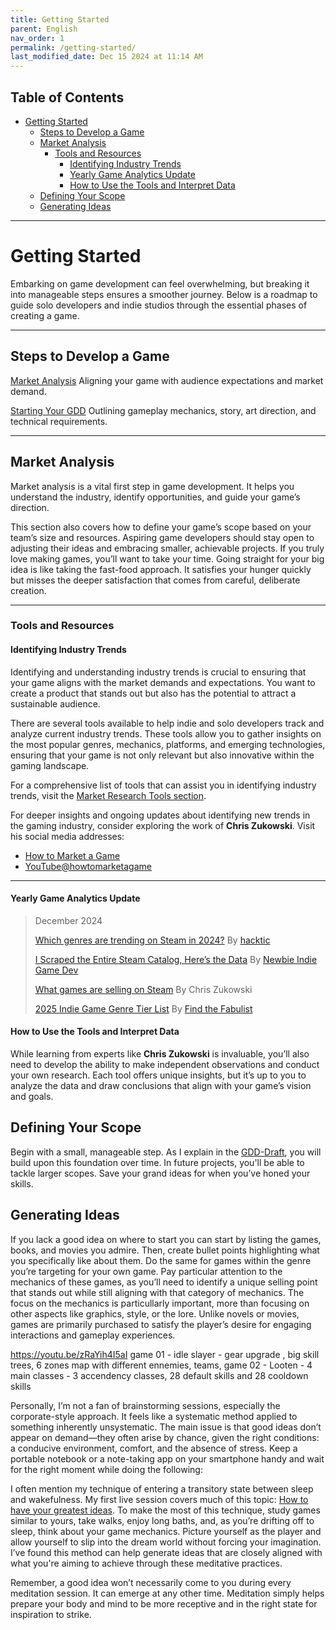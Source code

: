 ```yaml
---
title: Getting Started  
parent: English  
nav_order: 1  
permalink: /getting-started/  
last_modified_date: Dec 15 2024 at 11:14 AM  
---
```


## Table of Contents
- [Getting Started](#getting-started)
  - [Steps to Develop a Game](#steps-to-develop-a-game)
  - [Market Analysis](#market-analysis)
    - [Tools and Resources](#tools-and-resources)
      - [Identifying Industry Trends](#identifying-industry-trends)
      - [Yearly Game Analytics Update](#yearly-game-analytics-update)
      - [How to Use the Tools and Interpret Data](#how-to-use-the-tools-and-interpret-data)
  - [Defining Your Scope](#defining-your-scope)
  - [Generating Ideas](#generating-ideas)

---

# Getting Started  

Embarking on game development can feel overwhelming, but breaking it into manageable steps ensures a smoother journey. Below is a roadmap to guide solo developers and indie studios through the essential phases of creating a game.  

---

## Steps to Develop a Game  

[Market Analysis](#market-analysis) Aligning your game with audience expectations and market demand.  

[Starting Your GDD](#starting-your-gdd) Outlining gameplay mechanics, story, art direction, and technical requirements.  


<!-- 
**Prototyping**  
- Build a basic version of your game to test key mechanics and ensure your concept is viable.  
- Prepare to release a vertical slice and a first Demo. https://youtu.be/WezMZrk32M4
-->
<!-- 
**Marketing and Community Building**  
- Promote your game and engage with players on social media, forums, and events to build an audience. 
-->
<!-- 
**Development**  
- Enter full production, where assets, code, and content are created and integrated into a playable game.  
-->
<!-- 
**Playtesting**  
- Gather player feedback through internal and external testing to identify issues and improve the experience.  
-->
<!-- 
**Launch Preparation**  
- Finalize the game, address bugs, and prepare for distribution by coordinating platforms and marketing campaigns.  
-->
<!-- 
**Post-Launch Support**  
- Maintain and update your game after release by fixing bugs, adding content, and engaging with your community.   
-->


---

## Market Analysis  

Market analysis is a vital first step in game development. It helps you understand the industry, identify opportunities, and guide your game’s direction.  

This section also covers how to define your game’s scope based on your team’s size and resources. Aspiring game developers should stay open to adjusting their ideas and embracing smaller, achievable projects. If you truly love making games, you’ll want to take your time. Going straight for your big idea is like taking the fast-food approach. It satisfies your hunger quickly but misses the deeper satisfaction that comes from careful, deliberate creation.  

---

### Tools and Resources  

#### Identifying Industry Trends  
Identifying and understanding industry trends is crucial to ensuring that your game aligns with the market demands and expectations. You want to create a product that stands out but also has the potential to attract a sustainable audience.  

There are several tools available to help indie and solo developers track and analyze current industry trends. These tools allow you to gather insights on the most popular genres, mechanics, platforms, and emerging technologies, ensuring that your game is not only relevant but also innovative within the gaming landscape.  

For a comprehensive list of tools that can assist you in identifying industry trends, visit the [Market Research Tools section](../marketing-specialist/#market-research-tools).

For deeper insights and ongoing updates about identifying new trends in the gaming industry, consider exploring the work of **Chris Zukowski**.
Visit his social media addresses:
 - [How to Market a Game](https://howtomarketagame.com/) 
 - [YouTube@howtomarketagame](https://www.youtube.com/@howtomarketagame)

---

#### Yearly Game Analytics Update 
> December 2024
>
> [Which genres are trending on Steam in 2024?](https://youtu.be/Yd_V0hv4B5g) By [hacktic](https://www.youtube.com/@hackticdev)
>
> [I Scraped the Entire Steam Catalog, Here’s the Data](https://youtu.be/qiNv3qv-YbU) By [Newbie Indie Game Dev](https://www.youtube.com/@NewbieIndieGameDev)
>
> [What games are selling on Steam](https://howtomarketagame.com/2024/07/16/what-games-are-selling-q2-2024/) By Chris Zukowski
>
> [2025 Indie Game Genre Tier List](https://youtu.be/3R_sZN9c6zw) By [Find the Fabulist](https://www.youtube.com/@findthefabulist3444)

#### How to Use the Tools and Interpret Data  
While learning from experts like **Chris Zukowski** is invaluable, you’ll also need to develop the ability to make independent observations and conduct your own research. Each tool offers unique insights, but it’s up to you to analyze the data and draw conclusions that align with your game’s vision and goals.  


## Defining Your Scope  

Begin with a small, manageable step. As I explain in the [GDD-Draft](/GameDevelopment/GDD-Draft/), you will build upon this foundation over time. In future projects, you'll be able to tackle larger scopes. Save your grand ideas for when you’ve honed your skills.

## Generating Ideas  
If you lack a good idea on where to start you can start by listing the games, books, and movies you admire. Then, create bullet points highlighting what you specifically like about them. Do the same for games within the genre you’re targeting for your own game. Pay particular attention to the mechanics of these games, as you’ll need to identify a unique selling point that stands out while still aligning with that category of mechanics. The focus on the mechanics is particullarly important, more than focusing on other aspects like graphics, style, or the lore. Unlike novels or movies, games are primarily purchased to satisfy the player’s desire for engaging interactions and gameplay experiences.

https://youtu.be/zRaYih4I5aI
game 01 - idle slayer - gear upgrade , big skill trees, 6 zones map with different ennemies, teams, 
game 02 - Looten - 4 main classes - 3 accendency classes, 28 default skills and 28 cooldown skills

Personally, I’m not a fan of brainstorming sessions, especially the corporate-style approach. It feels like a systematic method applied to something inherently unsystematic. The main issue is that good ideas don’t appear on demand—they often arise by chance, given the right conditions: a conducive environment, comfort, and the absence of stress. Keep a portable notebook or a note-taking app on your smartphone handy and wait for the right moment while doing the following:

I often mention my technique of entering a transitory state between sleep and wakefulness. My first live session covers much of this topic: [How to have your greatest ideas](https://www.youtube.com/live/dCPGdBV2iTM). To make the most of this technique, study games similar to yours, take walks, enjoy long baths, and, as you’re drifting off to sleep, think about your game mechanics. Picture yourself as the player and allow yourself to slip into the dream world without forcing your imagination. I’ve found this method can help generate ideas that are closely aligned with what you're aiming to achieve through these meditative practices. 

Remember, a good idea won’t necessarily come to you during every meditation session. It can emerge at any other time. Meditation simply helps prepare your body and mind to be more receptive and in the right state for inspiration to strike.

<!-- 
### Developing a Unique Selling Point (USP)  
Not art style, not a good lore, as I said, focus on one unheard-of mechanics. Also, a unique selling point should not be mixing mechanics or style. You can mix later on if you have time in your developement, but

- **Defining a USP**: Identify what sets your game apart—be it mechanics, art style, or story.  
- **Refining Your USP**: Test your concept with friends or small communities to validate its appeal.  
- **Avoiding Over-Complexity**: Keep your USP focused and avoid overwhelming players with too many unique elements.  

## Finding Your Niche  
- **Why a Niche Matters**: A niche helps you build a loyal audience and stand out in a crowded market.  
- **How to Identify Your Niche**: Combine your personal strengths with areas underserved in the gaming market.  
- **How to Stick to Your Niche**: Keep your game consistent with the expectations of your target audience.  

## Avoiding Genre Mixing (or How to Do It Right)  
- **When to Avoid Mixing**: If genres have conflicting mechanics or audience expectations, focus on one.  
- **When to Mix Genres**: If it adds depth or innovation without compromising the core experience.  
- **How to Mix Successfully**: Clearly define how the genres complement each other and test thoroughly for balance.  

## Anticipating Challenges and Risks  
- **Identifying Potential Pitfalls**: Look for areas where your concept might overreach, alienate audiences, or struggle technically.  
- **How to Prepare**: Break down risks into manageable parts and create contingency plans.  
- **Mitigating Challenges**: Focus on iterative development and collect feedback early in the process. 

---

## Starting Your GDD -->